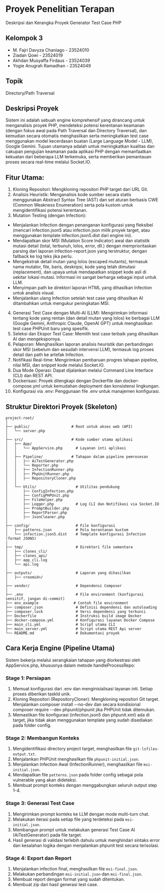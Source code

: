 # Proyek Penelitian Terapan
Deskripsi dan Kerangka Proyek Generator Test Case PHP

## Kelompok 3
- M. Fajri Davyza Chaniago - 23524010
- Ziadan Qowi - 23524019
- Akhdan Musyaffa Firdaus - 23524039
- Yogie Anugrah Ramadhan - 23524049

## Topik
Directory/Path Traversal

## Deskripsi Proyek
Sistem ini adalah sebuah engine komprehensif yang dirancang untuk menganalisis proyek PHP, mendeteksi potensi kerentanan keamanan (dengan fokus awal pada Path Traversal dan Directory Traversal), dan kemudian secara otomatis menghasilkan serta meningkatkan test case menggunakan model kecerdasan buatan (Large Language Model - LLM), Google Gemini. Tujuan utamanya adalah untuk meningkatkan kualitas dan cakupan pengujian keamanan pada aplikasi PHP dengan memanfaatkan kekuatan dari beberapa LLM terkemuka, serta memberikan pemantauan proses secara real-time melalui Socket.IO.

## Fitur Utama:
1. Kloning Repositori: Mengkloning repositori PHP target dari URL Git.
2. Analisis Heuristik: Menganalisis kode sumber secara statis menggunakan Abstract Syntax Tree (AST) dan set aturan berbasis CWE (Common Weakness Enumeration) serta pola kustom untuk mengidentifikasi potensi kerentanan.
3. Mutation Testing (dengan Infection):
- Menjalankan Infection dengan penanganan konfigurasi yang fleksibel (mencari infection.json5 atau infection.json milik proyek target, atau menggunakan template infection.json5.dist dari engine ini).
- Mendapatkan skor MSI (Mutation Score Indicator) awal dan statistik mutasi detail (total, terbunuh, lolos, error, dll.) dengan memprioritaskan parsing dari laporan infection-report.json yang terstruktur, dengan fallback ke log teks jika perlu.
- Mengekstrak detail mutan yang lolos (escaped mutants), termasuk nama mutator, file, baris, deskripsi, kode yang telah dimutasi (replacement), dan upaya untuk mendapatkan snippet kode asli di sekitar lokasi mutasi. Informasi ini sangat berharga sebagai input untuk LLM.
- Menyimpan path ke direktori laporan HTML yang dihasilkan Infection untuk analisis visual.
- Menjalankan ulang Infection setelah test case yang dihasilkan AI ditambahkan untuk mengukur peningkatan MSI.
4. Generasi Test Case dengan Multi-AI (LLM): Mengirimkan informasi tentang kode yang rentan (dan detail mutan yang lolos) ke berbagai LLM (Google Gemini, Anthropic Claude, OpenAI GPT) untuk menghasilkan test case PHPUnit baru yang spesifik.
5. Seleksi dan Ekspor Test Case: Memilih test case terbaik yang dihasilkan AI dan mengekspornya.
6. Pelaporan: Menghasilkan laporan analisis heuristik dan perbandingan skor MSI (sebelum dan sesudah intervensi LLM), termasuk log proses detail dan path ke artefak Infection.
7. Notifikasi Real-time: Mengirimkan pembaruan progres tahapan pipeline, nilai MSI, dan snippet kode melalui Socket.IO.
8. Dua Mode Operasi: Dapat dijalankan melalui Command Line Interface (CLI) dan REST API.
9. Dockerisasi: Proyek dilengkapi dengan Dockerfile dan docker-compose.yml untuk kemudahan deployment dan konsistensi lingkungan.
10. Konfigurasi via .env: Penggunaan file .env untuk manajemen konfigurasi.

## Struktur Direktori Proyek (Skeleton)
```
project-root/
│
├── public/                   # Root untuk akses web (API)
│   └── server.php
│
├── src/                      # Kode sumber utama aplikasi
│   ├── App/
│   │   └── AppService.php      # Layanan inti aplikasi
│   │
│   ├── Pipeline/             # Tahapan dalam pipeline pemrosesan
│   │   ├── AiTestGenerator.php
│   │   └── Reporter.php
│   │   ├── InfectionRunner.php
│   │   ├── PhpUnitRunner.php
│   │   ├── RepositoryCloner.php
│   │
│   └── Utils/                  # Utilitas pendukung
│       ├── ConfigInfection.php
│       ├── ConfigPHPUnit.php
│       ├── FileHelper.php
│       ├── Logger.php          # Log CLI dan Notifikasi via Socket.IO
│       ├── PromptBuilder.php
│       ├── ReportParser.php
│       ├── JsonCleaner.php
│
├── config/                     # File konfigurasi
│   ├── patterns.json           # Pola kerentanan kustom
│   └── infection.json5.dist    # Template konfigurasi Infection (format JSON5)
│
├── tmp/                        # Direktori file sementara
│   ├── clones_cli/
│   ├── clones_api/
│   ├── app_cli.log
│   └── api.log
│
├── outputs/                    # Laporan yang dihasilkan
│   ├── <roomid>/
│
├── vendor/                     # Dependensi Composer
│
├── .env                        # File environment (konfigurasi sensitif, jangan di-commit)
├── env_example                # Contoh file environment
├── composer.json               # Definisi dependensi dan autoloading
├── composer.lock               # Versi dependensi yang terkunci
├── Dockerfile                  # Instruksi build image Docker
├── docker-compose.yml          # Konfigurasi layanan Docker Compose
├── main_cli.yml                # Script utama CLI
├── main_server.yml             # Script utama REST Api server
└── README.md                   # Dokumentasi proyek
```

## Cara Kerja Engine (Pipeline Utama)
Sistem bekerja melalui serangkaian tahapan yang diorkestrasi oleh AppService.php, khususnya dalam metode handleProcessRepo:

### Stage 1: Persiapan
1. Memuat konfigurasi dari .env dan menginisialisasi layanan inti. Setiap proses diberikan taskId unik.
2. Kloning Repositori (RepositoryCloner): Mengkloning repositori Git target. Menjalankan composer install --no-dev dan secara kondisional composer require --dev phpunit/phpunit jika PHPUnit tidak ditemukan.
3. Memastikan file konfigurasi (infection.json5 dan phpunit.xml) ada di target, jika tidak akan menggunakan template yang sudah disediakan pada folder config.

### Stage 2: Membangun Konteks
1. Mengidentifikasi directory project target, menghasilkan file `git-lsfiles-output.txt`.
2. Menjalankan PHPUnit menghasilkan file `phpunit-initial.json`.
3. Menjalankan Infection Awal (InfectionRunner), menghasilkan file `msi-initial.json`.
4. Mendapatkan file `patterns.json` pada folder config sebagai pola vulnerable yang akan dideteksi.
5. Membuat prompt konteks dengan menggabungkan seluruh output step 1-4.


### Stage 3: Generasi Test Case
1. Mengirimkan prompt konteks ke LLM dengan mode multi-turn chat.
2. Melakukan iterasi pada setiap file yang terdeteksi pada `msi-initial.json`.
3. Membangun prompt untuk melakukan generasi Test Case AI (AiTestGenerator) pada file target.
4. Hasil generasi di validasi terlebih dahulu untuk menghindari sintaks error dan kesalahan logika dengan menjalankan phpunit test secara terisolasi.

### Stage 4: Export dan Report
1. Menjalankan infection final, menghasilkan file `msi-final.json`.
2. Melakukan perbandingan `msi-initial.json` dan `msi-final.json`.
3. Membuat report dengan format yang sudah ditentukan.
3. Membuat zip dari hasil generasi test case.